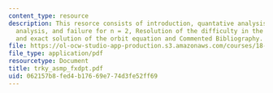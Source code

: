 ```yaml
---
content_type: resource
description: This resorce consists of introduction, quantative analysis, Quantitative
  analysis, and failure for n = 2, Resolution of the difficulty in the case n = 2,
  and exact solution of the orbit equation and Commented Bibliography.
file: https://ol-ocw-studio-app-production.s3.amazonaws.com/courses/18-385j-nonlinear-dynamics-and-chaos-fall-2004/062157b8fed4b17669e774d3fe52ff69_trky_asmp_fxdpt.pdf
file_type: application/pdf
resourcetype: Document
title: trky_asmp_fxdpt.pdf
uid: 062157b8-fed4-b176-69e7-74d3fe52ff69
---
```

